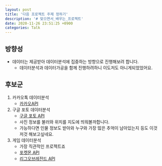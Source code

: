 ```yaml
---
layout: post
title: '다음 프로젝트 주제 정하기'
description: '# 맞으면서_배우는_프로젝트'
date: 2020-11-26 23:51:25 +0900
categories: Talk
---
```

## 방향성
- 데이터는 제공받아 데이터분석에 집중하는 방향으로 진행해보려 합니다.
    - 데이터분석과 데이터가공을 함께 진행하려하니 이도저도 아니게되었었어요.

## 후보군
1. 카카오톡 데이터분석
    - [카카오API][kakao]
2. 구글 포토 데이터분석
    - [구글 포토 API][google-photo]
    - 사진 정보를 불러와 위치를 지도에 띄워볼까합니다.
    - 가능하다면 인물 정보도 받아와 누구와 가장 많은 추억이 남아있는지 등도 이것저것 해보고싶네요.
3. 게임 데이터분석
    - 가장 직관적인 프로젝트죠
    - [포켓몬 API][pokemon]
    - [리그오브레전드 API][lol]

[google-photo]: https://developers.google.com/photos
[pokemon]: https://pokeapi.co/
[kakao]: https://developers.kakao.com/
[lol]: https://developer.riotgames.com/